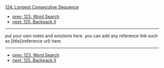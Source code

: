 [124. Longest Consecutive Sequence](http://www.lintcode.com/problem/longest-consecutive-sequence)

- [prev: 123. Word Search](123-word-search.md)
- [next: 125. Backpack II](125-backpack-ii.md)

---

put your own notes and solutions here.
you can add any reference link such as [title](reference url) here.

---

- [prev: 123. Word Search](123-word-search.md)
- [next: 125. Backpack II](125-backpack-ii.md)
